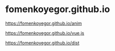 # fomenkoyegor.github.io

https://fomenkoyegor.github.io/anim

https://fomenkoyegor.github.io/vue.js

https://fomenkoyegor.github.io/dist


